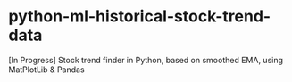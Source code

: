 # python-ml-historical-stock-trend-data
[In Progress] Stock trend finder in Python, based on smoothed EMA, using MatPlotLib &amp; Pandas
